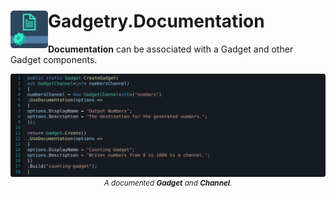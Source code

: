 <h1>
<img src="./icon.png" width="60" height="60" align="left" />
Gadgetry.Documentation
</h1>

**Documentation** can be associated with a Gadget and other Gadget components.

<p align="center">
  <img src="../../img/documentation.svg" alt="A ."/>
  <sup><i>A documented <b>Gadget</b> and <b>Channel</b>.</i></sup>
</p>
